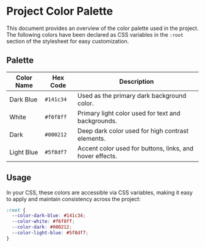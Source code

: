 # Project Color Palette

This document provides an overview of the color palette used in the project. The following colors have been declared as CSS variables in the `:root` section of the stylesheet for easy customization.

## Palette

| Color Name      | Hex Code    | Description       |
|-----------------|-------------|-------------------|
| Dark Blue       | `#141c34`   | Used as the primary dark background color. |
| White           | `#f6f8ff`   | Primary light color used for text and backgrounds. |
| Dark            | `#000212`   | Deep dark color used for high contrast elements. |
| Light Blue      | `#5f8df7`   | Accent color used for buttons, links, and hover effects. |

## Usage

In your CSS, these colors are accessible via CSS variables, making it easy to apply and maintain consistency across the project:

```css
:root {
  --color-dark-blue: #141c34;
  --color-white: #f6f8ff;
  --color-dark: #000212;
  --color-light-blue: #5f8df7;
}